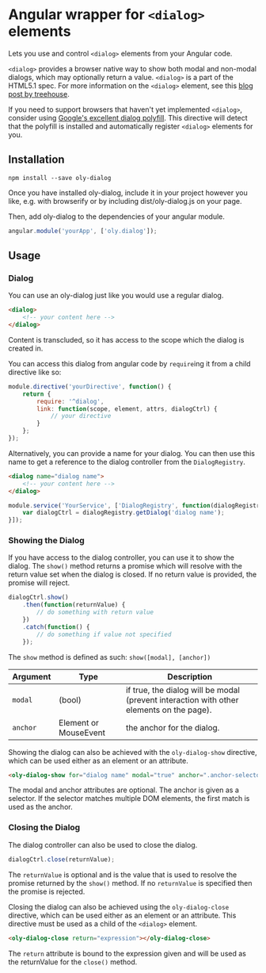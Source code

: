 # Angular wrapper for `<dialog>` elements

Lets you use and control `<dialog>` elements from your Angular code.

`<dialog>` provides a browser native way to show both modal and
non-modal dialogs, which may optionally return a value. `<dialog>` is a part
of the HTML5.1 spec. For more information on the `<dialog>` element, see this 
[blog post by treehouse](http://blog.teamtreehouse.com/a-preview-of-the-new-dialog-element).

If you need to support browsers that haven't yet implemented `<dialog>`,
consider using [Google's excellent dialog polyfill](https://github.com/GoogleChrome/dialog-polyfill).
This directive will detect that the polyfill is installed and automatically
register `<dialog>` elements for you.

## Installation

`npm install --save oly-dialog`

Once you have installed oly-dialog, include it in your project however you like,
e.g. with browserify or by including dist/oly-dialog.js on your page.

Then, add oly-dialog to the dependencies of your angular module.

```javascript
angular.module('yourApp', ['oly.dialog']);
```

## Usage

### Dialog

You can use an oly-dialog just like you would use a regular dialog.

```html
<dialog>
    <!-- your content here -->
</dialog>
```

Content is transcluded, so it has access to the scope which the dialog is
created in.

You can access this dialog from angular code by `require`ing it from a child
directive like so:

```javascript
module.directive('yourDirective', function() {
    return {
        require: '^dialog',
        link: function(scope, element, attrs, dialogCtrl) {
            // your directive
        }
    };
});
```

Alternatively, you can provide a name for your dialog. You can then use this
name to get a reference to the dialog controller from the `DialogRegistry`.

```html
<dialog name="dialog name">
    <!-- your content here -->
</dialog>
```

```javascript
module.service('YourService', ['DialogRegistry', function(dialogRegistry) {
    var dialogCtrl = dialogRegistry.getDialog('dialog name');
}]);
```

### Showing the Dialog
If you have access to the dialog controller, you can use it to show the dialog.
The `show()` method returns a promise which will resolve with the return value
set when the dialog is closed. If no return value is provided, the promise will
reject.

```javascript
dialogCtrl.show()
    .then(function(returnValue) {
        // do something with return value
    })
    .catch(function() {
        // do something if value not specified
    });
```

The `show` method is defined as such:
`show([modal], [anchor])`

| Argument | Type                  | Description                                                                              |
|----------|-----------------------|------------------------------------------------------------------------------------------|
| `modal`  | (bool)                | if true, the dialog will be modal (prevent interaction with other elements on the page). |
| `anchor` | Element or MouseEvent | the anchor for the dialog.                                                               |

Showing the dialog can also be achieved with the `oly-dialog-show` directive,
which can be used either as an element or an attribute.

```html
<oly-dialog-show for="dialog name" modal="true" anchor=".anchor-selector"></oly-dialog-show>
```

The modal and anchor attributes are optional. The anchor is given as a selector.
If the selector matches multiple DOM elements, the first match is used as the
anchor.

### Closing the Dialog
The dialog controller can also be used to close the dialog.

```javascript
dialogCtrl.close(returnValue);
```

The `returnValue` is optional and is the value that is used to resolve the
promise returned by the `show()` method. If no `returnValue` is specified then
the promise is rejected.

Closing the dialog can also be achieved using the `oly-dialog-close` directive,
which can be used either as an element or an attribute. This directive must be
used as a child of the `<dialog>` element.

```html
<oly-dialog-close return="expression"></oly-dialog-close>
```

The `return` attribute is bound to the expression given and will be used as the
returnValue for the `close()` method.